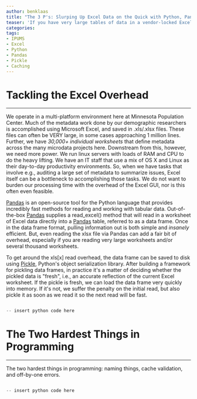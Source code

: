 ```yaml
---
author: benklaas
title: "The 3 P's: Slurping Up Excel Data on the Quick with Python, Pandas, and Pickle"
teaser: 'If you have very large tables of data in a vendor-locked Excel jail, consider caching worksheets using Python+Pandas+Pickle.'
categories:
tags:
- IPUMS
- Excel
- Python
- Pandas
- Pickle
- Caching
---
```


# Tackling the Excel Overhead
------------------------------
We operate in a multi-platform environment here at Minnesota Population Center. Much of the metadata work done by our demographic researchers is accomplished using Microsoft Excel, and saved in .xls/.xlsx files. These files can often be VERY large, in some cases approaching 1 million lines. Further, we have _30,000+ individual worksheets_ that define metadata across the many microdata projects here. Downstream from this, however, we need more power. We run linux servers with loads of RAM and CPU to do the heavy lifting. We have an IT staff that use a mix of OS X and Linux as their day-to-day productivity environments. So, when we have tasks that involve e.g., auditing a large set of metadata to summarize issues, Excel itself can be a bottleneck to accomplishing those tasks. We do not want to burden our processing time with the overhead of the Excel GUI, nor is this often even feasible.

[Pandas] is an open-source tool for the Python language that provides incredibly fast methods for reading and working with tabular data. Out-of-the-box [Pandas] supplies a read_excel() method that will read in a worksheet of Excel data directly into a [Pandas] table, referred to as a data frame. Once in the data frame format, pulling information out is both simple and _insanely_ efficient. But, even reading the xlsx file via Pandas can add a fair bit of overhead, especially if you are reading very large worksheets and/or several thousand worksheets.

To get around the xls[x] read overhead, the data frame can be saved to disk using [Pickle], Python's object serialization library. After building a framework for pickling data frames, in practice it's a matter of deciding whether the pickled data is "fresh", i.e., an accurate reflection of the current Excel worksheet. If the pickle is fresh, we can load the data frame very quickly into memory. If it's not, we suffer the penalty on the initial read, but also pickle it as soon as we read it so the next read will be fast.

[Pandas]: http://pandas.pydata.org/
[Pickle]: https://docs.python.org/3.6/library/pickle.html

``` python

-- insert python code here

```

# The Two Hardest Things in Programming
------------------------------
The two hardest things in programming: naming things, cache validation, and off-by-one errors.

``` python

-- insert python code here

```

